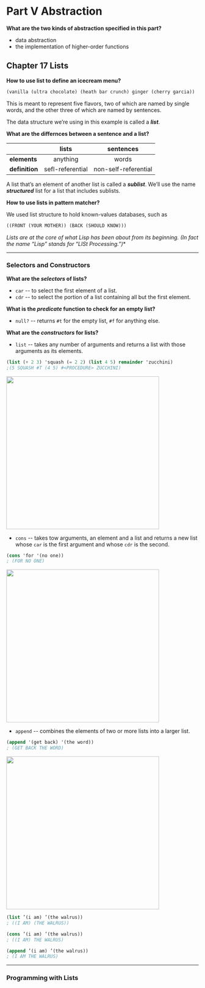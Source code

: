 # Part V Abstraction

**What are the two kinds of abstraction specified in this part?**

* data abstraction
* the implementation of higher-order functions

## Chapter 17 Lists

**How to use list to define an icecream menu?**

```scheme
(vanilla (ultra chocolate) (heath bar crunch) ginger (cherry garcia))
```

This is meant to represent five flavors, two of which are named by single words, and the other three of which are named by sentences.

The data structure we’re using in this example is called a ***list***.

**What are the differnces between a sentence and a list?**

|                |      lists       |      sentences       |
|----------------|:----------------:|:--------------------:|
| **elements**   |     anything     |        words         |
| **definition** | sefl-referential | non-self-referential |

A list that’s an element of another list is called a ***sublist***. We’ll use the name ***structured*** list for a list that includes sublists.

**How to use lists in pattern matcher?**

We used list structure to hold known-values databases, such as 

```scheme
((FRONT (YOUR MOTHER)) (BACK (SHOULD KNOW)))
```

*Lists are at the core of what Lisp has been about from its beginning. (In fact the name “Lisp” stands for “LISt Processing.”)**

---

### Selectors and Constructors

**What are the *selectors* of lists?**

* `car` -- to select the first element of a list.
* `cdr` -- to select the portion of a list containing all but the first element.

**What is the *predicate* function to check for an empty list?**

* `null?` -- returns `#t` for the empty list, `#f` for anything else.

**What are the *constructors* for lists?**

* `list` -- takes any number of arguments and returns a list with those arguments as its elements.

```scheme
(list (+ 2 3) 'squash (= 2 2) (list 4 5) remainder 'zucchini)
;(5 SQUASH #T (4 5) #<PROCEDURE> ZUCCHINI)
```

<img src="/images/list.png" width="400">

* `cons` -- takes tow arguments, an element and a list and returns a new list whose `car` is the first argument and whose `cdr` is the second.

```scheme
(cons 'for '(no one))
; (FOR NO ONE)
```

<img src="/images/cons.png" width="400">

* `append` -- combines the elements of two or more lists into a larger list.

```scheme
(append '(get back) '(the word))
; (GET BACK THE WORD)
```

<img src="/images/append.png" width="400">


```scheme
(list ’(i am) ’(the walrus))
; ((I AM) (THE WALRUS))

(cons ’(i am) ’(the walrus))
; ((I AM) THE WALRUS)

(append ’(i am) ’(the walrus))
; (I AM THE WALRUS)
```

---

### Programming with Lists

